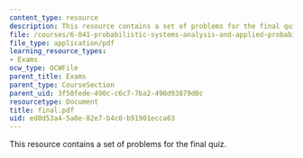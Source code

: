 ```yaml
---
content_type: resource
description: This resource contains a set of problems for the final quiz.
file: /courses/6-041-probabilistic-systems-analysis-and-applied-probability-spring-2006/ed0d53a45a8e82e7b4c0b91901ecca63_final.pdf
file_type: application/pdf
learning_resource_types:
- Exams
ocw_type: OCWFile
parent_title: Exams
parent_type: CourseSection
parent_uid: 3f50fede-490c-c6c7-7ba2-490d93879d0c
resourcetype: Document
title: final.pdf
uid: ed0d53a4-5a8e-82e7-b4c0-b91901ecca63
---
```

This resource contains a set of problems for the final quiz.

